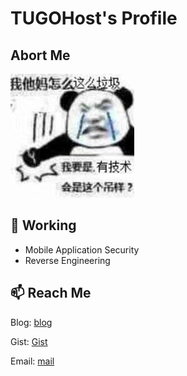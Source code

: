 # TUGOHost's Profile

## Abort Me
<p align="">
<!-- <img src="https://images.cnblogs.com/cnblogs_com/Tu9oh0st/1454763/o_221124180726_cai.jpeg"> -->
<img src="https://github.com/TUGOhost/TUGOhost/blob/main/cai.jpeg?raw=true">
<!--<img height="50%" width="auto" src ="https://github-readme-stats.vercel.app/api/top-langs/?username=TUGOhost&layout=compact&hide_border=true&theme=darcula&bg_color=00000000&langs_count=6&hide=jupyter%20notebook,tex,css,php">
</p>-->

## 🔭 Working
- Mobile Application Security
- Reverse Engineering

## 📫 Reach Me
Blog: [blog](https://tugohost.github.io/)

Gist: [Gist](https://gist.github.com/TUGOhost)

Email: [mail](mailto:tu9oh0st@duck.com)

